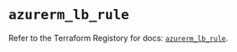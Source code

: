 # `azurerm_lb_rule`

Refer to the Terraform Registory for docs: [`azurerm_lb_rule`](https://www.terraform.io/docs/providers/azurerm/r/lb_rule).
